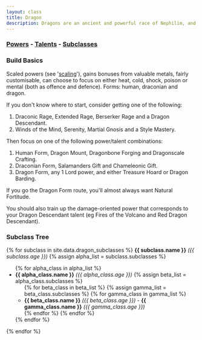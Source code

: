 ```yaml
---
layout: class
title: Dragon
description: Dragons are an ancient and powerful race of Nephilim, and come in many shapes and forms.
---
```


### [Powers](powers) - [Talents](talents) - [Subclasses](subclasses)

### Build Basics

Scaled powers (see '[scaling](help/scaling)'), gains bonuses from valuable metals,
fairly customisable, can choose to focus on either heat, cold, shock, poison or
mental (both as offence and defence).  Forms: human, draconian and dragon.

If you don't know where to start, consider getting one of the following:

1. Draconic Rage, Extended Rage, Berserker Rage and a Dragon Descendant.
2. Winds of the Mind, Serenity, Martial Gnosis and a Style Mastery.

Then focus on one of the following power/talent combinations:

1. Human Form, Dragon Mount, Dragonbone Forging and Dragonscale Crafting.
2. Draconian Form, Salamanders Gift and Chameleonic Gift.
3. Dragon Form, any 1 Lord power, and either Treasure Hoard or Dragon Barding.

If you go the Dragon Form route, you'll almost always want Natural Fortitude.

You should also train up the damage-oriented power that corresponds to your
Dragon Descendant talent (eg Fires of the Volcano and Red Dragon Descendant).

### Subclass Tree
<div class="clt">
{% for subclass in site.data.dragon_subclasses %}
  <strong>{{ subclass.name }}</strong> <em>({{ subclass.age }})</em>
  {% assign alpha_list = subclass.subclasses %}
  <ul>
    {% for alpha_class in alpha_list %}
    <li>
      <strong>{{ alpha_class.name }}</strong> <em>({{ alpha_class.age }})</em>
      {% assign beta_list = alpha_class.subclasses %}
      <ul>
        {% for beta_class in beta_list %}
        {% assign gamma_list = beta_class.subclasses %}
        {% for gamma_class in gamma_list %}
        <li>
          <strong>{{ beta_class.name }}</strong> <em>({{ beta_class.age }})</em> - <strong>{{ gamma_class.name }}</strong> <em>({{ gamma_class.age }})</em>
        </li>
        {% endfor %}
        {% endfor %}
      </ul>
    </li>
    {% endfor %}
  </ul>
  {% endfor %}
 </div>
